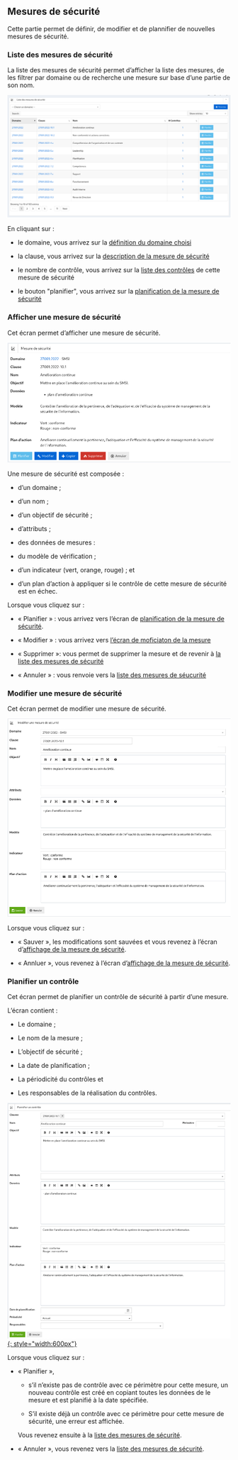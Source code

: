## Mesures de sécurité

Cette partie permet de définir, de modifier et de plannifier de nouvelles mesures de sécurité.

### Liste des mesures de sécurité <a name="list"></a>

La liste des mesures de sécurité permet d’afficher la liste des mesures, de les filtrer par domaine ou de recherche une mesure sur base d’une partie de son nom.

[![Screenshot](images/m1.fr.png)](images/m1.fr.png)

En cliquant sur :

* le domaine, vous arrivez sur la [définition du domaine choisi](config.fr.md/#domain)

* la clause, vous arrivez sur la [description de la mesure de sécurité](#show)

* le nombre de contrôle, vous arrivez sur la [liste des contrôles](controls.fr.md/#list) de cette mesure de sécurité

* le bouton "planifier", vous arrivez sur la [planification de la mesure de sécurité](#plan)

### Afficher une mesure de sécurité <a name="show"></a>

Cet écran permet d’afficher une mesure de sécurité.

[![Screenshot](images/m2.fr.png)](images/m2.fr.png)

Une mesure de sécurité est composée :

* d’un domaine ;

* d’un nom ;

* d’un objectif de sécurité ;

* d’attributs ;

* des données de mesures :

* du modèle de vérification ;

* d’un indicateur (vert, orange, rouge) ; et

* d’un plan d’action à appliquer si le contrôle de cette mesure de sécurité est en échec.


Lorsque vous cliquez sur :

* « Planifier » : vous arrivez vers l’écran de [planification de la mesure de sécurité](#plan).

* « Modifier » : vous arrivez vers [l’écran de moficiaton de la mesure](#edit)

* « Supprimer »: vous permet de supprimer la mesure et de revenir à [la liste des mesures de sécurité](#list)

* « Annuler » : vous renvoie vers la [liste des mesures de séucurité](#list)


### Modifier une mesure de sécurité <a name="edit"></a>

Cet écran permet de modifier une mesure de sécurité.

[![Screenshot](images/m3.fr.png)](images/m3.fr.png)

Lorsque vous cliquez sur :

* « Sauver », les modifications sont sauvées et vous revenez à l’écran d’[affichage de la mesure de sécurité](#show).

* « Annluer », vous revenez à l’écran d’[affichage de la mesure de sécurité](#show).


### Planifier un contrôle <a name="plan"></a>

Cet écran permet de planifier un contrôle de sécurité à partir d’une mesure.

L’écran contient :

* Le domaine ;

* Le nom de la mesure ;

* L’objectif de sécurité ;

* La date de planification ;

* La périodicité du contrôles et

* Les responsables de la réalisation du contrôles.

[![Screenshot](images/plan.fr.png){: style="width:600px"}](images/plan.fr.png)

Lorsque vous cliquez sur :

* « Planifier »,

    * s’il n’existe pas de contrôle avec ce périmètre pour cette mesure, un nouveau contrôle est créé en copiant toutes les données de le mesure et est planifié à la date spécifiée.

    * S’il existe déjà un contrôle avec ce périmètre pour cette mesure de sécurité, une erreur est affichée.

	Vous revenez ensuite à la [liste des mesures de sécurité](#list).

* « Annuler », vous revenez vers la [liste des mesures de sécurité](#list).
